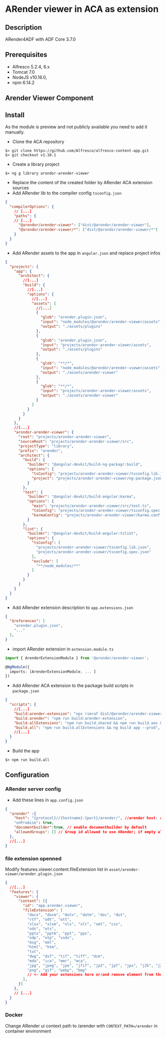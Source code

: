 # ARender viewer in ACA as extension

## Description

ARender4ADF with ADF Core 3.7.0

## Prerequisites

- Alfresco 5.2.4, 6.x
- Tomcat  7.0
- NodeJS v10.16.0,
- npm 6.14.2

## Arender Viewer Component

## Install

As the module is preview and not publicly available you need to add it manually.

- Clone the ACA repository

```console
$> git clone https://github.com/Alfresco/alfresco-content-app.git
$> git checkout v1.10.1
```

- Create a library project

```console
$> ng g library arondor-arender-viewer
```

- Replace the content of the created folder by ARender ACA extension sources
- Add ARender lib to the compiler config `tsconfig.json`

```json
{
  "compilerOptions": {
    // [...]
    "paths": {
    // [...]
      "@arondor/arender-viewer": ["dist/@arondor/arender-viewer"],
      "@arondor/arender-viewer/*": ["dist/@arondor/arender-viewer/*"]
    }
  }
}
```

- Add ARender assets to the app in `angular.json` and replace project infos

```json
{
  "projects": {
    "app": {
      "architect": {
        //[...]
        "build": {
          //[...]
          "options": {
            //[...]
            "assets": [
              //[...]
              {
                "glob": "arender.plugin.json",
                "input": "node_modules/@arondor/arender-viewer/assets",
                "output": "./assets/plugins"
              },
              {
                "glob": "arender.plugin.json",
                "input": "projects/arondor-arender-viewer/assets",
                "output": "./assets/plugins"
              },
              {
                "glob": "**/*",
                "input": "node_modules/@arondor/arender-viewer/assets",
                "output": "./assets/arender-viewer"
              },
              {
                "glob": "**/*",
                "input": "projects/arondor-arender-viewer/assets",
                "output": "./assets/arender-viewer"
              }
            ]
          }
        }
      }
    },
    //[...]
    "arondor-arender-viewer": {
      "root": "projects/arondor-arender-viewer",
      "sourceRoot": "projects/arondor-arender-viewer/src",
      "projectType": "library",
      "prefix": "arender",
      "architect": {
        "build": {
          "builder": "@angular-devkit/build-ng-packagr:build",
          "options": {
            "tsConfig": "projects/arondor-arender-viewer/tsconfig.lib.json",
            "project": "projects/arondor-arender-viewer/ng-package.json"
          }
        },
        "test": {
          "builder": "@angular-devkit/build-angular:karma",
          "options": {
            "main": "projects/arondor-arender-viewer/src/test.ts",
            "tsConfig": "projects/arondor-arender-viewer/tsconfig.spec.json",
            "karmaConfig": "projects/arondor-arender-viewer/karma.conf.js"
          }
        },
        "lint": {
          "builder": "@angular-devkit/build-angular:tslint",
          "options": {
            "tsConfig": [
              "projects/arondor-arender-viewer/tsconfig.lib.json",
              "projects/arondor-arender-viewer/tsconfig.spec.json"
            ],
            "exclude": [
              "**/node_modules/**"
            ]
          }
        }
      }
    }
  }
}
```

- Add ARender extension description to `app.extensions.json`

```json
{
  "$references": [
    "arender.plugin.json",
    "..."
  ],
}
```

- import ARender extension in `extension.module.ts`

```ts
import { ArenderExtensionModule } from '@arondor/arender-viewer';

@NgModule({
  imports: [ArenderExtensionModule, ... ]
})
```

- Add ARender ACA extension to the package build scripts in `package.json`

```json
{
  "scripts": {
    //[...]
    "build:arender-extension": "npx rimraf dist/@arondor/arender-viewer && ng build arondor-arender-viewer && cpr projects/arondor-arender-viewer/ngi.json dist/@arondor/arender-viewer/ngi.json && cpr projects/arondor-arender-viewer/assets dist/@arondor/arender-viewer/assets",
    "build.arender": "npm run build:arender-extension",
    "build.allExtensions": "npm run build.shared && npm run build.aos && npm run build.arender",
    "build.all": "npm run build.allExtensions && ng build app --prod",
    //[...]
  }
}
```

- Build the app

```console
$> npm run build.all
```

## Configuration

### ARender server config

- Add these lines in `app.config.json`

```json
{
  "arender" :{
    "host": "{protocol}//{hostname}:{port}/arender/", //arender host: avoid CORS to use "open in ARender" with multiple document selected
    "onPromise": true,
    "documentbuilder":true, // enable documentbuilder by default
    "allowedGroups": [] // Group id allowed to use ARender; if empty allow all
  },
  //[...]
}
```

### file extension openned

Modify features.viewer.content.fileExtension list in `asset/arender-viewer/arender.plugin.json`

```json
{
  //[...]
  "features": {
    "viewer": {
      "content": [{
        "id": "app.arender.viewer",
        "fileExtension": [
          "docx", "docm", "dotx", "dotm", "doc", "dot",
          "rtf", "odt", "ott",
          "xlsx", "xlsm", "xls", "xlt", "xml", "csv",
          "ods", "ots",
          "pptx", "pptm", "ppt", "pps",
          "odp", "otp", "vsdx",
          "msg", "eml",
          "html", "htm",
          "txt",
          "dwg", "dxf", "tif", "tiff", "dcm",
          "mda", "ica", "mmr", "mca",
          "jpg", "jpeg", "jpe", "jfif", "jp2", "jpf", "jpx", "j2k", "j2c", "jpc",
          "png", "gif", "webp", "bmp"
          // <- Add your extensions here or/and remove element from the list above ^
        ],
      }]
    },
    // [...]
  }
}
```

### Docker

Change ARender ui context path to /arender with `CONTEXT_PATH=/arender` in container environment
